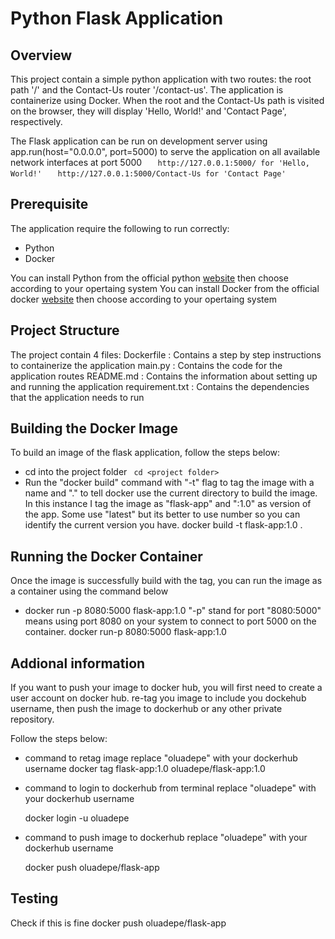 # Python Flask Application

## Overview
This project contain a simple python application with two routes: the root path '/' and the Contact-Us router '/contact-us'. The application is containerize using Docker. When the root and the Contact-Us path is visited on the browser, they will display 'Hello, World!' and 'Contact Page', respectively.

The Flask application can be run on development server using app.run(host="0.0.0.0", port=5000) to serve the application on all available network interfaces at port 5000
```    http://127.0.0.1:5000/ for 'Hello, World!' ```
```    http://127.0.0.1:5000/Contact-Us for 'Contact Page' ```

## Prerequisite
   The application require the following to run correctly:
   - Python
   - Docker

   You can install Python from the official python <a href="https://www.python.org/downloads/">website</a> then choose according to your opertaing system
   You can install Docker from the official docker <a href="https://docs.docker.com/get-docker/">website</a>  then choose according to your opertaing system

## Project Structure
   The project contain 4 files:
   Dockerfile : Contains a step by step instructions to containerize the application
   main.py : Contains the code for the application routes
   README.md : Contains the information about setting up and running the application
   requirement.txt : Contains the dependencies that the application needs to run

## Building the Docker Image
   To build an image of the flask application, follow the steps below:
   - cd into the project folder 
    ``` cd <project folder>```
   - Run the "docker build" command with "-t" flag to tag the image with a name and "." to tell docker use the current directory to build the image. In this instance I tag the image as "flask-app" and ":1.0" as version of the app. Some use "latest" but its better to use number so you can identify the current version you have. 
     docker build -t flask-app:1.0 .

## Running the Docker Container
   Once the image is successfully build with the tag, you can run the image as a container using the command below
   - docker run -p 8080:5000 flask-app:1.0 "-p" stand for port "8080:5000" means using port 8080 on your system to connect to port 5000 on the container.
     docker run-p 8080:5000 flask-app:1.0
## Addional information
   If you want to push your image to docker hub, you will first need to create a user account on docker hub. re-tag you image to include you dockehub username, then push the image to dockerhub or any other private repository.
    
   Follow the steps below:
   - command  to retag image 
   replace "oluadepe" with your dockerhub username
    docker tag flask-app:1.0 oluadepe/flask-app:1.0

   - command to login to dockerhub from terminal 
    replace "oluadepe" with your dockerhub username
      
      docker login -u oluadepe
   
   - command to push image to dockerhub
    replace "oluadepe" with your dockerhub username
     
      docker push oluadepe/flask-app

## Testing 
   Check if this is fine
     docker push oluadepe/flask-app